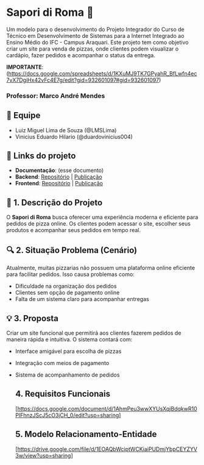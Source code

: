 # Sapori di Roma 🍕

Um modelo para o desenvolvimento do Projeto Integrador do Curso de Técnico em Desenvolvimento de Sistemas para a Internet Integrado ao Ensino Médio do IFC - Campus Araquari. Este projeto tem como objetivo criar um site para venda de pizzas, onde clientes podem visualizar o cardápio, fazer pedidos e acompanhar o status da entrega.

**IMPORTANTE**:(https://docs.google.com/spreadsheets/d/1KXuMJ9TK7GPyahR_BfLwfn4ec7vX7DgiHx42vFc4E7g/edit?gid=932601097#gid=932601097)

### Professor: Marco André Mendes

## 👥 Equipe

- Luiz Miguel Lima de Souza (@LMSLima)
- Vinicius Eduardo Hilario (@duardovinicius004)

## 🔗 Links do projeto

- **Documentação**: (esse documento)
- **Backend**: [Repositório](#) | [Publicação](#)
- **Frontend**: [Repositório](#) | [Publicação](#)

## 📌 1. Descrição do Projeto

O **Sapori di Roma** busca oferecer uma experiência moderna e eficiente para pedidos de pizza online. Os clientes podem acessar o site, escolher seus produtos e acompanhar seus pedidos em tempo real.

## 🔍 2. Situação Problema (Cenário)

Atualmente, muitas pizzarias não possuem uma plataforma online eficiente para facilitar pedidos. Isso causa problemas como:

- Dificuldade na organização dos pedidos
- Clientes sem opção de pagamento online
- Falta de um sistema claro para acompanhar entregas

## 💡 3. Proposta

Criar um site funcional que permitirá aos clientes fazerem pedidos de maneira rápida e intuitiva. O sistema contará com:

- Interface amigável para escolha de pizzas
- Integração com meios de pagamento
- Sistema de acompanhamento de pedidos

  ## 4. Requisitos Funcionais

  [https://docs.google.com/document/d/1AhmPeu3wwXYUsXqjBdqkwR10PlFhnzJScJ5cO3jCH_0/edit?usp=sharing]

  ## 5. Modelo Relacionamento-Entidade

  [https://drive.google.com/file/d/1EOAQbWciptWCKiaiPUDmjYbpCEYZYV3w/view?usp=sharing]
